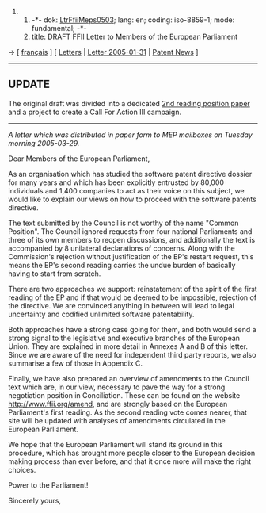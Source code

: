 1.  1.  -\*- dok: [LtrFfiiMeps0503](LtrFfiiMeps0503 "wikilink"); lang:
        en; coding: iso-8859-1; mode: fundamental; -\*-
    2.  title: DRAFT FFII Letter to Members of the European Parliament

-\> \[ [ français](LtrFfiiMeps0503Fr "wikilink") \] \[ [
Letters](SwpatxatraEn "wikilink") \| [Letter
2005-01-31](http://swpat.ffii.org/letters/juri0502/ "wikilink") \| [
Patent News](SwpatcninoEn "wikilink") \]

------------------------------------------------------------------------

## UPDATE

The original draft was divided into a dedicated [2nd reading position
paper](http://wiki.ffii.org/Plen05En "wikilink") and a project to create
a Call For Action III campaign.

------------------------------------------------------------------------

*A letter which was distributed in paper form to MEP mailboxes on
Tuesday morning 2005-03-29.*

Dear Members of the European Parliament,

As an organisation which has studied the software patent directive
dossier for many years and which has been explicitly entrusted by 80,000
individuals and 1,400 companies to act as their voice on this subject,
we would like to explain our views on how to proceed with the software
patents directive.

The text submitted by the Council is not worthy of the name \"Common
Position\". The Council ignored requests from four national Parliaments
and three of its own members to reopen discussions, and additionally the
text is accompanied by 8 unilateral declarations of concerns. Along with
the Commission\'s rejection without justification of the EP\'s restart
request, this means the EP\'s second reading carries the undue burden of
basically having to start from scratch.

There are two approaches we support: reinstatement of the spirit of the
first reading of the EP and if that would be deemed to be impossible,
rejection of the directive. We are convinced anything in between will
lead to legal uncertainty and codified unlimited software patentability.

Both approaches have a strong case going for them, and both would send a
strong signal to the legislative and executive branches of the European
Union. They are explained in more detail in Annexes A and B of this
letter. Since we are aware of the need for independent third party
reports, we also summarise a few of those in Appendix C.

Finally, we have also prepared an overview of amendments to the Council
text which are, in our view, necessary to pave the way for a strong
negotiation position in Conciliation. These can be found on the website
<http://www.ffii.org/amend>, and are strongly based on the European
Parliament\'s first reading. As the second reading vote comes nearer,
that site will be updated with analyses of amendments circulated in the
European Parliament.

We hope that the European Parliament will stand its ground in this
procedure, which has brought more people closer to the European decision
making process than ever before, and that it once more will make the
right choices.

Power to the Parliament!

Sincerely yours,
